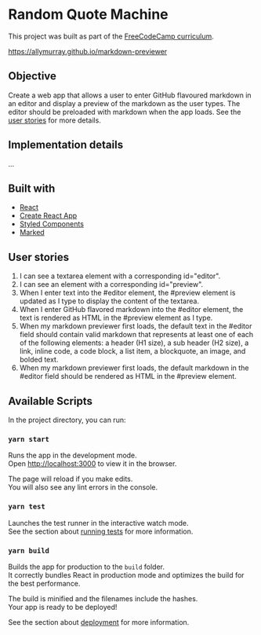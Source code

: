# Random Quote Machine

This project was built as part of the [FreeCodeCamp curriculum](https://www.freecodecamp.org/learn/front-end-libraries/front-end-libraries-projects/build-a-markdown-previewer).

https://allymurray.github.io/markdown-previewer

## Objective

Create a web app that allows a user to enter GitHub flavoured markdown in an editor and display a preview of the markdown as the user types. The editor should be preloaded with markdown when the app loads. See the [user stories](#user-stories) for more details.

## Implementation details

...

## Built with

- [React](https://reactjs.org)
- [Create React App](https://reactjs.org/docs/create-a-new-react-app.html)
- [Styled Components](https://styled-components.com)
- [Marked](https://marked.js.org/#/README.md#README.md)

## User stories

1. I can see a textarea element with a corresponding id="editor".
2. I can see an element with a corresponding id="preview".
3. When I enter text into the #editor element, the #preview element is updated as I type to display the content of the textarea.
4. When I enter GitHub flavored markdown into the #editor element, the text is rendered as HTML in the #preview element as I type.
5. When my markdown previewer first loads, the default text in the #editor field should contain valid markdown that represents at least one of each of the following elements: a header (H1 size), a sub header (H2 size), a link, inline code, a code block, a list item, a blockquote, an image, and bolded text.
6. When my markdown previewer first loads, the default markdown in the #editor field should be rendered as HTML in the #preview element.

## Available Scripts

In the project directory, you can run:

### `yarn start`

Runs the app in the development mode.<br />
Open [http://localhost:3000](http://localhost:3000) to view it in the browser.

The page will reload if you make edits.<br />
You will also see any lint errors in the console.

### `yarn test`

Launches the test runner in the interactive watch mode.<br />
See the section about [running tests](https://facebook.github.io/create-react-app/docs/running-tests) for more information.

### `yarn build`

Builds the app for production to the `build` folder.<br />
It correctly bundles React in production mode and optimizes the build for the best performance.

The build is minified and the filenames include the hashes.<br />
Your app is ready to be deployed!

See the section about [deployment](https://facebook.github.io/create-react-app/docs/deployment) for more information.
